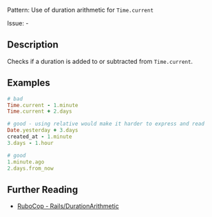 Pattern: Use of duration arithmetic for `Time.current`

Issue: -

## Description

Checks if a duration is added to or subtracted from `Time.current`.

## Examples

```ruby
# bad
Time.current - 1.minute
Time.current + 2.days

# good - using relative would make it harder to express and read
Date.yesterday + 3.days
created_at - 1.minute
3.days - 1.hour

# good
1.minute.ago
2.days.from_now
```

## Further Reading

* [RuboCop - Rails/DurationArithmetic](https://docs.rubocop.org/rubocop-rails/cops_rails.html#railsdurationarithmetic)
